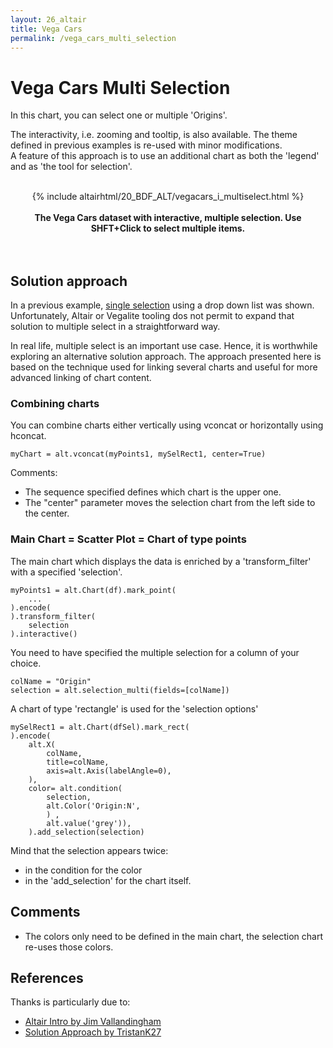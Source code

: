 ```yaml
---
layout: 26_altair
title: Vega Cars
permalink: /vega_cars_multi_selection
---
```


# Vega Cars Multi Selection

In this chart, you can select one or multiple 'Origins'. 

The interactivity, i.e. zooming and tooltip, is also available. The theme defined in previous examples is re-used with minor modifications.<br>
A feature of this approach is to use an additional chart as both the 'legend' and as 'the tool for selection'.

<center>
<br>
{% include altairhtml/20_BDF_ALT/vegacars_i_multiselect.html %}
<br><br><b>
The Vega Cars dataset with interactive, multiple selection. Use SHFT+Click to select multiple items.
</b><br>
</center>
<br><br>


## Solution approach

In a previous example, [single selection](vega_cars_interactive) using a drop down list was shown. Unfortunately, Altair or Vegalite tooling dos not permit to expand that solution to multiple select in a straightforward way. 

In real life, multiple select is an important use case. Hence, it is worthwhile exploring an alternative solution approach. The approach presented here is based on the technique used for linking several charts and useful for more advanced linking of chart content.

### Combining charts

You can combine charts either vertically using vconcat or horizontally using hconcat.

>
    myChart = alt.vconcat(myPoints1, mySelRect1, center=True)

Comments:
- The sequence specified defines which chart is the upper one.
- The "center" parameter moves the selection chart from the left side to the center. 


### Main Chart = Scatter Plot = Chart of type points

The main chart which displays the data is enriched by a 'transform_filter' with a specified 'selection'. 

>
    myPoints1 = alt.Chart(df).mark_point(
        ...
    ).encode(
    ).transform_filter(
        selection
    ).interactive() 


You need to have specified the multiple selection for a column of your choice.

>
    colName = "Origin"
    selection = alt.selection_multi(fields=[colName])


A chart of type 'rectangle' is used for the 'selection options'

>
    mySelRect1 = alt.Chart(dfSel).mark_rect(
    ).encode(
        alt.X(
            colName,
            title=colName,
            axis=alt.Axis(labelAngle=0),
        ), 
        color= alt.condition(
            selection, 
            alt.Color('Origin:N',
            ) , 
            alt.value('grey')),
        ).add_selection(selection)

Mind that the selection appears twice: 
- in the condition for the color
- in the 'add_selection' for the chart itself.

## Comments

- The colors only need to be defined in the main chart, the selection chart re-uses those colors.


## References

Thanks is particularly due to:

- [Altair Intro by Jim Vallandingham](https://vallandingham.me/altair_intro.html)
- [Solution Approach by TristanK27](https://github.com/altair-viz/altair/issues/1115)